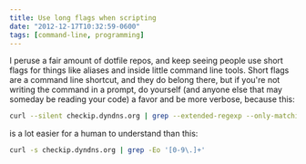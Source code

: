 ```yaml
---
title: Use long flags when scripting
date: "2012-12-17T10:32:59-0600"
tags: [command-line, programming]
---
```


I peruse a fair amount of dotfile repos, and keep seeing people use short flags for things like aliases and inside little command line tools. Short flags are a command line shortcut, and they do belong there, but if you're not writing the command in a prompt, do yourself (and anyone else that may someday be reading your code) a favor and be more verbose, because this:

```sh prompt{1}
curl --silent checkip.dyndns.org | grep --extended-regexp --only-matching '[0-9\.]+'
```

is a lot easier for a human to understand than this:

```sh prompt{1}
curl -s checkip.dyndns.org | grep -Eo '[0-9\.]+'
```
